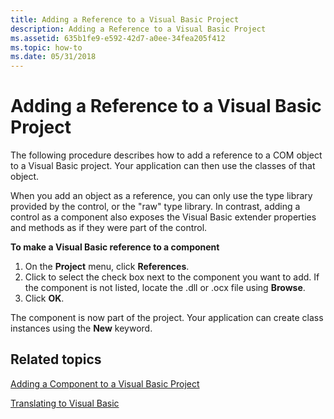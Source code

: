 ```yaml
---
title: Adding a Reference to a Visual Basic Project
description: Adding a Reference to a Visual Basic Project
ms.assetid: 635b1fe9-e592-42d7-a0ee-34fea205f412
ms.topic: how-to
ms.date: 05/31/2018
---
```


# Adding a Reference to a Visual Basic Project

The following procedure describes how to add a reference to a COM object to a Visual Basic project. Your application can then use the classes of that object.

When you add an object as a reference, you can only use the type library provided by the control, or the "raw" type library. In contrast, adding a control as a component also exposes the Visual Basic extender properties and methods as if they were part of the control.

**To make a Visual Basic reference to a component**

1.  On the **Project** menu, click **References**.
2.  Click to select the check box next to the component you want to add. If the component is not listed, locate the .dll or .ocx file using **Browse**.
3.  Click **OK**.

The component is now part of the project. Your application can create class instances using the **New** keyword.

## Related topics

<dl> <dt>

[Adding a Component to a Visual Basic Project](adding-a-component-to-a-visual-basic-project.md)
</dt> <dt>

[Translating to Visual Basic](translating-to-visual-basic.md)
</dt> </dl>

 

 




